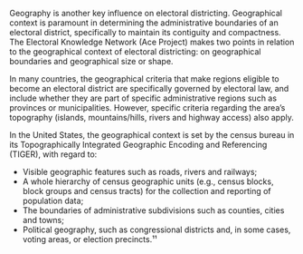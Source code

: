 Geography is another key influence on electoral districting. Geographical context is paramount in determining the administrative boundaries of an electoral district, specifically to maintain its contiguity and compactness. The Electoral Knowledge Network (Ace Project) makes two points in relation to the geographical context of electoral districting: on geographical boundaries and geographical size or shape.

In many countries, the geographical criteria that make regions eligible to become an electoral district are specifically governed by electoral law, and include whether they are part of specific administrative regions such as provinces or municipalities. However, specific criteria regarding the area’s topography (islands, mountains/hills, rivers and highway access) also apply. 

In the United States, the geographical context is set by the census bureau in its Topographically Integrated Geographic Encoding and Referencing (TIGER), with regard to: 

- Visible geographic features such as roads, rivers and railways; 
- A whole hierarchy of census geographic units (e.g., census blocks, block groups and census tracts) for the collection and reporting of population data;
- The boundaries of administrative subdivisions such as counties, cities and towns;
- Political geography, such as congressional districts and, in some cases, voting areas, or election precincts.¹¹